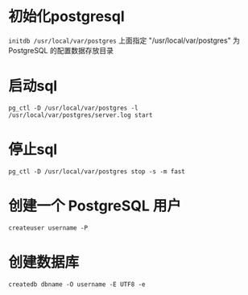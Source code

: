 # 初始化postgresql
`initdb /usr/local/var/postgres`
上面指定 "/usr/local/var/postgres" 为 PostgreSQL 的配置数据存放目录
# 启动sql
`pg_ctl -D /usr/local/var/postgres -l /usr/local/var/postgres/server.log start`
# 停止sql
`pg_ctl -D /usr/local/var/postgres stop -s -m fast`
# 创建一个 PostgreSQL 用户
`createuser username -P`
# 创建数据库
`createdb dbname -O username -E UTF8 -e`